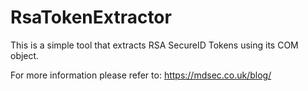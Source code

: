 # RsaTokenExtractor
This is a simple tool that extracts RSA SecureID Tokens using its COM object.

For more information please refer to: https://mdsec.co.uk/blog/
